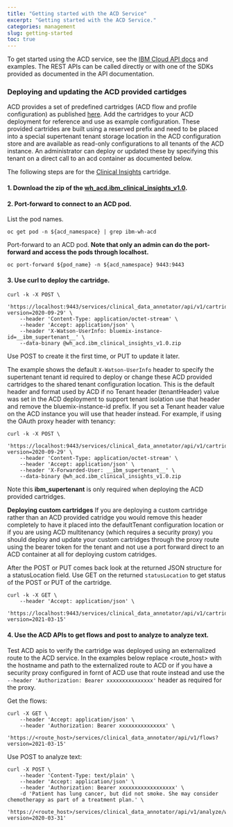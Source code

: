 ```yaml
---
title: "Getting started with the ACD Service"
excerpt: "Getting started with the ACD Service."
categories: management
slug: getting-started
toc: true
---
```


To get started using the ACD service, see the [IBM Cloud API docs](https://cloud.ibm.com/apidocs/wh-acd) and examples. The REST APIs can be called directly or with one of the SDKs provided as documented in the API documentation.

### Deploying and updating the ACD provided cartidges

ACD provides a set of predefined cartridges (ACD flow and profile configuration) as published [here](https://github.com/IBM/wh-acd-cartridges). Add the cartridges to your ACD deployment for reference and use as example configuration.  These provided cartrides are built using a reserved prefix and need to be placed into a special supertenant tenant storage location in the ACD configuration store and are available as read-only configurations to all tenants of the ACD instance.  An administrator can deploy or updated these by specifying this tenant on a direct call to an acd container as documented below.

The following steps are for the [Clinical Insights](https://cloud.ibm.com/docs/wh-acd?topic=wh-acd-clinical_insights_overview#clinical_insights_overview) cartridge.

#### 1. Download the zip of the [wh_acd.ibm_clinical_insights_v1.0](https://github.com/IBM/wh-acd-cartridges/blob/master/cartridges/wh_acd.ibm_clinical_insights_v1.0.zip).

#### 2. Port-forward to connect to an ACD pod.

List the pod names.

```
oc get pod -n ${acd_namespace} | grep ibm-wh-acd
```

Port-forward to an ACD pod. **Note that only an admin can do the port-forward and access the pods through localhost.**

```
oc port-forward ${pod_name} -n ${acd_namespace} 9443:9443
```

#### 3. Use curl to deploy the cartridge.

```
curl -k -X POST \
    'https://localhost:9443/services/clinical_data_annotator/api/v1/cartridges?version=2020-09-29' \
    --header 'Content-Type: application/octet-stream' \
    --header 'Accept: application/json' \
    --header 'X-Watson-UserInfo: bluemix-instance-id=__ibm_supertenant__' \
    --data-binary @wh_acd.ibm_clinical_insights_v1.0.zip
```

Use POST to create it the first time, or PUT to update it later.

The example shows the default `X-Watson-UserInfo` header to specify the supertenant tenant id required to deploy or change these ACD provided cartridges to the shared tenant configuration location. This is the default header and format used by ACD if no Tenant header (tenantHeader) value was set in the ACD deployment to support tenant isolation use that header and remove the bluemix-instance-id prefix.  If you set a Tenant header value on the ACD instance you will use that header instead.  For example, if using the OAuth proxy header with tenancy:

```
curl -k -X POST \
    'https://localhost:9443/services/clinical_data_annotator/api/v1/cartridges?version=2020-09-29' \
    --header 'Content-Type: application/octet-stream' \
    --header 'Accept: application/json' \
    --header 'X-Forwarded-User: __ibm_supertenant__' \
    --data-binary @wh_acd.ibm_clinical_insights_v1.0.zip
```

Note this __ibm_supertenant__ is only required when deploying the ACD provided cartridges.

**Deploying custom cartridges**
If you are deploying a custom cartridge rather than an ACD provided catridge you would remove this header completely to have it placed into the defaultTenant configuration location or if you are using ACD multitenancy (which requires a security proxy) you should deploy and update your custom cartridges through the proxy route using the bearer token for the tenant and not use a port forward direct to an ACD container at all for deploying custom catridges.

After the POST or PUT comes back look at the returned JSON structure for a statusLocation field.
Use GET on the returned `statusLocation` to get status of the POST or PUT of the cartridge.

```
curl -k -X GET \
    --header 'Accept: application/json' \
    'https://localhost:9443/services/clinical_data_annotator/api/v1/cartridges/wh_acd.ibm_clinical_insights_v1.0?version=2021-03-15'
```

#### 4. Use the ACD APIs to get flows and post to analyze to analyze text.

Test ACD apis to verify the cartridge was deployed using an externalized route to the ACD service.  In the examples below replace <route_host> with the hostname and path to the externalized route to ACD or if you have a security proxy configured in fornt of ACD use that route instead and use the `--header 'Authorization: Bearer xxxxxxxxxxxxxxx'` header as required for the proxy.

Get the flows:

```
curl -X GET \
    --header 'Accept: application/json' \
    --header 'Authorization: Bearer xxxxxxxxxxxxxxx' \
    'https://<route_host>/services/clinical_data_annotator/api/v1/flows?version=2021-03-15'
```

Use POST to analyze text:

```
curl -X POST \
    --header 'Content-Type: text/plain' \
    --header 'Accept: application/json' \
    --header 'Authorization: Bearer xxxxxxxxxxxxxxxxxx' \
    -d 'Patient has lung cancer, but did not smoke. She may consider chemotherapy as part of a treatment plan.' \
    'https://<route_host>/services/clinical_data_annotator/api/v1/analyze/wh_acd.ibm_clinical_insights_v1.0_standard_flow?version=2020-03-31'
```
